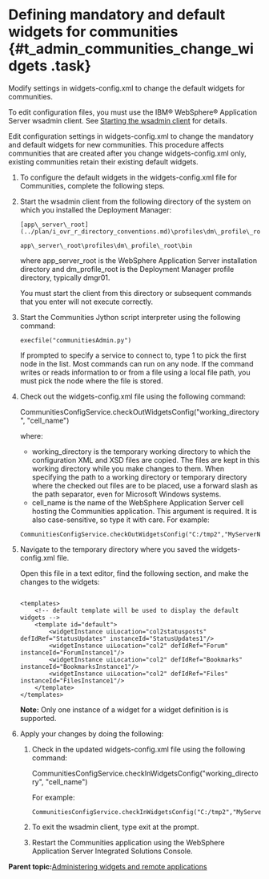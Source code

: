 # Defining mandatory and default widgets for communities {#t_admin_communities_change_widgets .task}

Modify settings in widgets-config.xml to change the default widgets for communities.

To edit configuration files, you must use the IBM® WebSphere® Application Server wsadmin client. See [Starting the wsadmin client](t_admin_wsadmin_starting.md) for details.

Edit configuration settings in widgets-config.xml to change the mandatory and default widgets for new communities. This procedure affects communities that are created after you change widgets-config.xml only, existing communities retain their existing default widgets.

1.  To configure the default widgets in the widgets-config.xml file for Communities, complete the following steps.
2.  Start the wsadmin client from the following directory of the system on which you installed the Deployment Manager:

    ```
    [app\_server\_root](../plan/i_ovr_r_directory_conventions.md)\profiles\dm\_profile\_root\bin
    ```

    ```
    app\_server\_root\profiles\dm\_profile\_root\bin
    ```

    where app\_server\_root is the WebSphere Application Server installation directory and dm\_profile\_root is the Deployment Manager profile directory, typically dmgr01.

    You must start the client from this directory or subsequent commands that you enter will not execute correctly.

3.  Start the Communities Jython script interpreter using the following command:

    ```
    execfile("communitiesAdmin.py")
    ```

    If prompted to specify a service to connect to, type 1 to pick the first node in the list. Most commands can run on any node. If the command writes or reads information to or from a file using a local file path, you must pick the node where the file is stored.

4.  Check out the widgets-config.xml file using the following command:

    CommunitiesConfigService.checkOutWidgetsConfig\("working\_directory", "cell\_name"\)

    where:

    -   working\_directory is the temporary working directory to which the configuration XML and XSD files are copied. The files are kept in this working directory while you make changes to them. When specifying the path to a working directory or temporary directory where the checked out files are to be placed, use a forward slash as the path separator, even for Microsoft Windows systems.
    -   cell\_name is the name of the WebSphere Application Server cell hosting the Communities application. This argument is required. It is also case-sensitive, so type it with care.
    For example:

    ```
    CommunitiesConfigService.checkOutWidgetsConfig("C:/tmp2","MyServerNode01Cell")
    ```

5.  Navigate to the temporary directory where you saved the widgets-config.xml file.

    Open this file in a text editor, find the following section, and make the changes to the widgets:

    ```
    
    <templates>
        <!-- default template will be used to display the default widgets -->
        <template id="default">		 		 		 
            <widgetInstance uiLocation="col2statusposts" defIdRef="StatusUpdates" instanceId="StatusUpdates1"/>
            <widgetInstance uiLocation="col2" defIdRef="Forum" instanceId="ForumInstance1"/>
            <widgetInstance uiLocation="col2" defIdRef="Bookmarks" instanceId="BookmarksInstance1"/>
            <widgetInstance uiLocation="col2" defIdRef="Files" instanceId="FilesInstance1"/>
        </template>
    </templates>
    ```

    **Note:** Only one instance of a widget for a widget definition is is supported.

6.  Apply your changes by doing the following:

    1.  Check in the updated widgets-config.xml file using the following command:

        CommunitiesConfigService.checkInWidgetsConfig\("working\_directory", "cell\_name"\)

        For example:

        ```
        CommunitiesConfigService.checkInWidgetsConfig("C:/tmp2","MyServerNode01Cell")
        ```

    2.  To exit the wsadmin client, type exit at the prompt.
    3.  Restart the Communities application using the WebSphere Application Server Integrated Solutions Console.

**Parent topic:**[Administering widgets and remote applications](../admin/c_admin_communities_administering_widgets.md)

